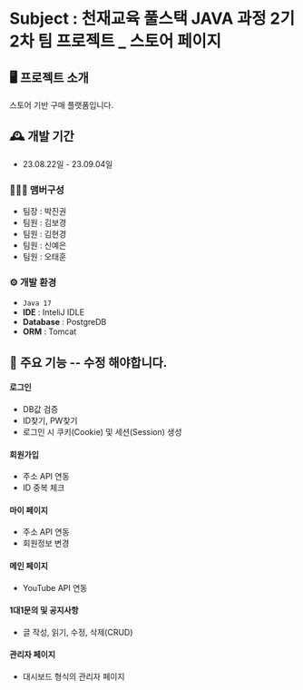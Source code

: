 # Subject : 천재교육 풀스택 JAVA 과정 2기 2차 팀 프로젝트 _ 스토어 페이지


## 🖥️ 프로젝트 소개
스토어 기반 구매 플랫폼입니다.
<br>

## 🕰️ 개발 기간
* 23.08.22일 - 23.09.04일

### 🧑‍🤝‍🧑 맴버구성
- 팀장 : 박진권
- 팀원 : 김보경
- 팀원 : 김현경
- 팀원 : 신예은
- 팀원 : 오태훈

### ⚙️ 개발 환경
- `Java 17`
- **IDE** : InteliJ IDLE
- **Database** : PostgreDB
- **ORM** : Tomcat


## 📌 주요 기능 -- 수정 해야합니다. 
#### 로그인
- DB값 검증
- ID찾기, PW찾기
- 로그인 시 쿠키(Cookie) 및 세션(Session) 생성
#### 회원가입
- 주소 API 연동
- ID 중복 체크
#### 마이 페이지
- 주소 API 연동
- 회원정보 변경
#### 메인 페이지
- YouTube API 연동
#### 1대1문의 및 공지사항
- 글 작성, 읽기, 수정, 삭제(CRUD)

#### 관리자 페이지
- 대시보드 형식의 관리자 페이지
